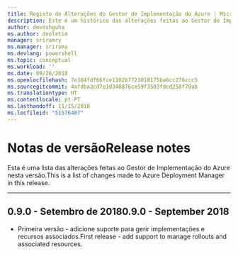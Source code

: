 ```yaml
---
title: Registo de Alterações do Gestor de Implementação do Azure | Microsoft Docs
description: Este é um histórico das alterações feitas ao Gestor de Implementação do Azure na versão mais recente.
author: deveshguha
ms.author: deoletim
manager: sriramry
ms.manager: srirama
ms.devlang: powershell
ms.topic: conceptual
ms.workload: ''
ms.date: 09/26/2018
ms.openlocfilehash: 7e384fdf66fce1102b7723018175ba6cc276ccc5
ms.sourcegitcommit: 4afdba3cd7e1d348876ce59f3503fdcd258f79ab
ms.translationtype: HT
ms.contentlocale: pt-PT
ms.lasthandoff: 11/15/2018
ms.locfileid: "51576407"
---
```

# <a name="release-notes"></a><span data-ttu-id="94690-103">Notas de versão</span><span class="sxs-lookup"><span data-stu-id="94690-103">Release notes</span></span>

<span data-ttu-id="94690-104">Esta é uma lista das alterações feitas ao Gestor de Implementação do Azure nesta versão.</span><span class="sxs-lookup"><span data-stu-id="94690-104">This is a list of changes made to Azure Deployment Manager in this release.</span></span>

---
## <a name="090---september-2018"></a><span data-ttu-id="94690-105">0.9.0 - Setembro de 2018</span><span class="sxs-lookup"><span data-stu-id="94690-105">0.9.0 - September 2018</span></span>
* <span data-ttu-id="94690-106">Primeira versão - adicione suporte para gerir implementações e recursos associados.</span><span class="sxs-lookup"><span data-stu-id="94690-106">First release - add support to manage rollouts and associated resources.</span></span>